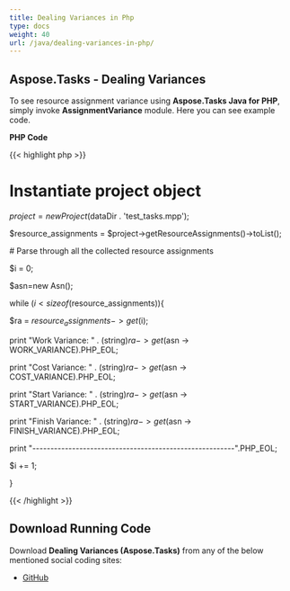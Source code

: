 ```yaml
---
title: Dealing Variances in Php
type: docs
weight: 40
url: /java/dealing-variances-in-php/
---
```


## **Aspose.Tasks - Dealing Variances**
To see resource assignment variance using **Aspose.Tasks Java for PHP**, simply invoke **AssignmentVariance** module. Here you can see example code.

**PHP Code**

{{< highlight php >}}

 # Instantiate project object

$project = new Project($dataDir . 'test_tasks.mpp');

$resource_assignments = $project->getResourceAssignments()->toList();

\# Parse through all the collected resource assignments

$i = 0;

$asn=new Asn();

while ($i < sizeof($resource_assignments)){

$ra = $resource_assignments->get($i);

print "Work Variance: " . (string)$ra -> get($asn -> WORK_VARIANCE).PHP_EOL;

print "Cost Variance: " . (string)$ra -> get($asn -> COST_VARIANCE).PHP_EOL;

print "Start Variance: " . (string)$ra -> get($asn -> START_VARIANCE).PHP_EOL;

print "Finish Variance: " . (string)$ra -> get($asn -> FINISH_VARIANCE).PHP_EOL;

print "--------------------------------------------------------".PHP_EOL;

$i += 1;

}

{{< /highlight >}}
## **Download Running Code**
Download **Dealing Variances (Aspose.Tasks)** from any of the below mentioned social coding sites:

- [GitHub](https://github.com/aspose-tasks/Aspose.Tasks-for-Java/blob/master/Plugins/Aspose_Tasks_Java_for_PHP/src/aspose/tasks/WorkingWithResourceAssignments/AssignmentVariance.php)
